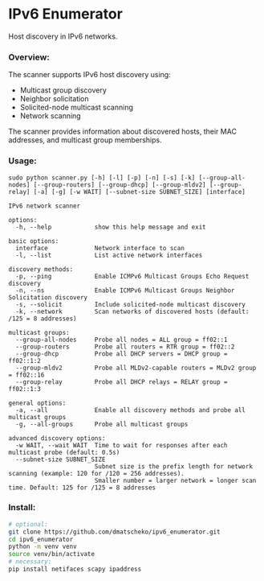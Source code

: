 # IPv6 Enumerator
Host discovery in IPv6 networks.

### Overview:
The scanner supports IPv6 host discovery using:
- Multicast group discovery
- Neighbor solicitation
- Solicited-node multicast scanning
- Network scanning

The scanner provides information about discovered hosts, their MAC addresses,
and multicast group memberships.

### Usage:
```
sudo python scanner.py [-h] [-l] [-p] [-n] [-s] [-k] [--group-all-nodes] [--group-routers] [--group-dhcp] [--group-mldv2] [--group-relay] [-a] [-g] [-w WAIT] [--subnet-size SUBNET_SIZE] [interface]

IPv6 network scanner

options:
  -h, --help            show this help message and exit

basic options:
  interface             Network interface to scan
  -l, --list            List active network interfaces

discovery methods:
  -p, --ping            Enable ICMPv6 Multicast Groups Echo Request discovery
  -n, --ns              Enable ICMPv6 Multicast Groups Neighbor Solicitation discovery
  -s, --solicit         Include solicited-node multicast discovery
  -k, --network         Scan networks of discovered hosts (default: /125 = 8 addresses)

multicast groups:
  --group-all-nodes     Probe all nodes = ALL group = ff02::1
  --group-routers       Probe all routers = RTR group = ff02::2
  --group-dhcp          Probe all DHCP servers = DHCP group = ff02::1:2
  --group-mldv2         Probe all MLDv2-capable routers = MLDv2 group = ff02::16
  --group-relay         Probe all DHCP relays = RELAY group = ff02::1:3

general options:
  -a, --all             Enable all discovery methods and probe all multicast groups
  -g, --all-groups      Probe all multicast groups

advanced discovery options:
  -w WAIT, --wait WAIT  Time to wait for responses after each multicast probe (default: 0.5s)
  --subnet-size SUBNET_SIZE
                        Subnet size is the prefix length for network scanning (example: 120 for /120 = 256 addresses). 
                        Smaller number = larger network = longer scan time. Default: 125 for /125 = 8 addresses
```

### Install:
```bash
# optional:
git clone https://github.com/dmatscheko/ipv6_enumerator.git
cd ipv6_enumerator
python -m venv venv
source venv/bin/activate
# necessary:
pip install netifaces scapy ipaddress
```
